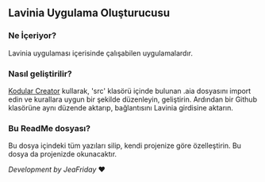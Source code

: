 ## Lavinia Uygulama Oluşturucusu
### Ne İçeriyor?
Lavinia uygulaması içerisinde çalışabilen uygulamalardır.


### Nasıl geliştirilir?
[Kodular Creator](https://creator.kodular.io) kullarak, 'src' klasörü içinde bulunan .aia dosyasını import edin ve kurallara uygun bir şekilde düzenleyin, geliştirin. Ardından bir Github klasörüne aynı düzende aktarıp, bağlantısını Lavinia girdisine aktarın.

### Bu ReadMe dosyası?
Bu dosya içindeki tüm yazıları silip, kendi projenize göre özelleştirin. Bu dosya da projenizde okunacaktır.

_Development by JeaFriday_ ❤